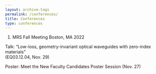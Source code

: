 ```yaml
---
layout: archive-tags
permalink: /conferences/
title: Conferences
type: conferences
---
```


1.   MRS Fall Meeting                                            Boston, MA 2022

Talk: “Low-loss, geometry-invariant optical waveguides with zero-index materials”       
          (EQ03.12.04, Nov. 29)
          
Poster: Meet the New Faculty Candidates Poster Session (Nov. 27)
